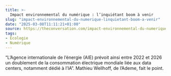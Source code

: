 ```yaml
---
title: >-
  Impact environnemental du numérique : l’inquiétant boom à venir
slug: "impact-environnemental-du-numerique-linquietant-boom-a-venir"
date: "2025-03-08T11:11:21+01:00"
source: https://theconversation.com/impact-environnemental-du-numerique-linquietant-boom-a-venir-247118
tags: 
- Écologie
- Numérique
---
```


“L’Agence internationale de l’énergie (AIE) prévoit ainsi entre 2022 et 2026 un doublement de la consommation électrique mondiale liée aux data centers, notamment dédié à l’IA”.
Mathieu Wellhoff, de l’Ademe, fait le point.